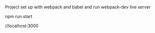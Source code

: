 Project set up with webpack and babel and run webpack-dev live server

npm run start

//localhost:3000